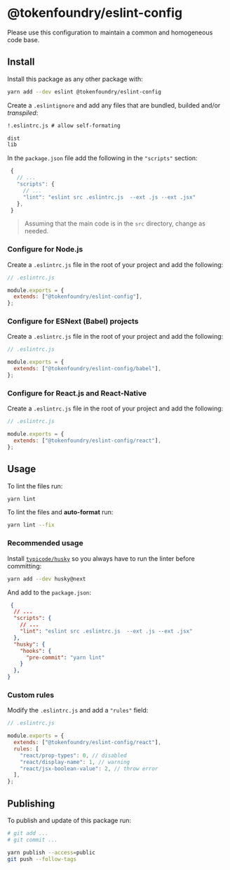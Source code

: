 # @tokenfoundry/eslint-config

Please use this configuration to maintain a common and homogeneous code base.

## Install

Install this package as any other package with:

```sh
yarn add --dev eslint @tokenfoundry/eslint-config
```

Create a `.eslintignore` and add any files that are bundled, builded and/or _transpiled_:

```txt
!.eslintrc.js # allow self-formating

dist
lib
```

In the `package.json` file add the following in the `"scripts"` section:

```js
 {
   // ...
   "scripts": {
     // ...
     "lint": "eslint src .eslintrc.js  --ext .js --ext .jsx"
   },
 }
```

> Assuming that the main code is in the `src` directory, change as needed.

### Configure for Node.js

Create a `.eslintrc.js` file in the root of your project and add the following:

```js
// .eslintrc.js

module.exports = {
  extends: ["@tokenfoundry/eslint-config"],
};
```

### Configure for ESNext (Babel) projects

Create a `.eslintrc.js` file in the root of your project and add the following:

```js
// .eslintrc.js

module.exports = {
  extends: ["@tokenfoundry/eslint-config/babel"],
};
```

### Configure for React.js and React-Native

Create a `.eslintrc.js` file in the root of your project and add the following:

```js
// .eslintrc.js

module.exports = {
  extends: ["@tokenfoundry/eslint-config/react"],
};
```

## Usage

To lint the files run:

```sh
yarn lint
```

To lint the files and **auto-format** run:

```sh
yarn lint --fix
```

### Recommended usage

Install [`typicode/husky`](https://github.com/typicode/husky) so you always have to run the linter before committing:

```sh
yarn add --dev husky@next
```

And add to the `package.json`:

```json
 {
  // ...
  "scripts": {
    // ...
    "lint": "eslint src .eslintrc.js  --ext .js --ext .jsx"
  },
  "husky": {
    "hooks": {
      "pre-commit": "yarn lint"
    }
  },
}
```

### Custom rules

Modify the `.eslintrc.js` and add a `"rules"` field:

```js
// .eslintrc.js

module.exports = {
  extends: ["@tokenfoundry/eslint-config/react"],
  rules: [
    "react/prop-types": 0, // disabled
    "react/display-name": 1, // warning
    "react/jsx-boolean-value": 2, // throw error
  ],
};
```

## Publishing

To publish and update of this package run:

```sh
# git add ...
# git commit ...

yarn publish --access=public
git push --follow-tags
```
